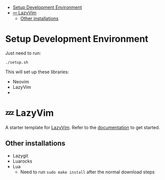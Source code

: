<!--toc:start-->
- [Setup Development Environment](#setup-development-environment)
- [💤 LazyVim](#💤-lazyvim)
  - [Other installations](#other-installations)
<!--toc:end-->

# Setup Development Environment

Just need to run:

```
./setup.sh
```

This will set up these libraries:

- Neovim
- LazyVim
-

# 💤 LazyVim

A starter template for [LazyVim](https://github.com/LazyVim/LazyVim).
Refer to the [documentation](https://lazyvim.github.io/installation) to get started.

## Other installations

- Lazygit
- Luarocks
- Lua
  - Need to run `sudo make install` after the normal download steps
